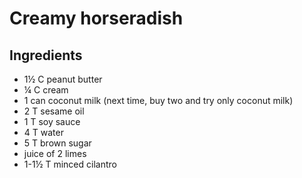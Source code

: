 # Creamy horseradish

## Ingredients
- 1&frac12; C peanut butter
- &frac14; C cream
- 1 can coconut milk (next time, buy two and try only coconut milk)
- 2 T sesame oil
- 1 T soy sauce
- 4 T water
- 5 T brown sugar
- juice of 2 limes
- 1-1&frac12; T minced cilantro
